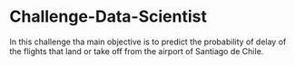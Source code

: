 # Challenge-Data-Scientist
In this challenge tha main objective is to predict the probability of delay of the flights that land or take off from the airport of Santiago de Chile.
